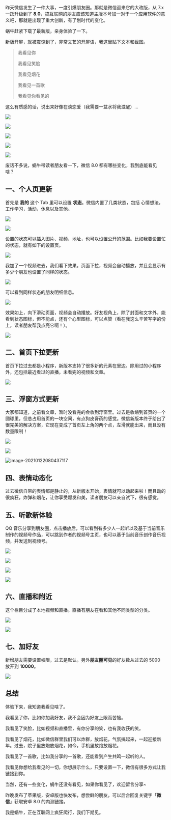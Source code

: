 

昨天微信发生了一件大事，一度引爆朋友圈。那就是微信迎来它的大改版，从 7.x 一跃升级到了 **8.0**，搞互联网的朋友应该知道主版本号加一对于一个应用软件的意义吧，那就是出现了重大创新，有了划时代的变化。



蜗牛赶紧下载了最新版，亲身体验了一下。



新版开屏，就被震惊到了，非常文艺的开屏语，我这里贴下文本和截图。



> 我看见你
>
> 我看见笑脸
>
> 我看见烟花
>
> 我看见一首歌
>
> 我看见你看见的



这么有质感的话，说出来好像在谈恋爱（我需要一盆水将我滋醒）...



![](https://cdn.jsdelivr.net/gh/huayonglun/cdn_image001/img/image-20210122084942967.png)

![](https://cdn.jsdelivr.net/gh/huayonglun/cdn_image001/img/image-20210122085006523.png)



![](https://cdn.jsdelivr.net/gh/huayonglun/cdn_image001/img/image-20210122085032730.png)



![](https://cdn.jsdelivr.net/gh/huayonglun/cdn_image001/img/image-20210122085058789.png)



![](https://cdn.jsdelivr.net/gh/huayonglun/cdn_image001/img/image-20210122085145351.png)



废话不多说，蜗牛带读者朋友看一下，微信 8.0 都有哪些变化，我到底能看见啥？



## 一、个人页更新



首先是 **我的** 这个 Tab 里可以设置 **状态**。微信内置了几类状态，包括 心情想法，工作学习，活动，休息以及其他。



![](https://cdn.jsdelivr.net/gh/huayonglun/cdn_image001/img/image-20210122073334936.png)



![](https://cdn.jsdelivr.net/gh/huayonglun/cdn_image001/img/image-20210122073511640.png)



设置的状态可以插入图片、视频、地址，也可以设置公开的范围。比如我要设置忙的状态，就有如下的设置页。



![](https://cdn.jsdelivr.net/gh/huayonglun/cdn_image001/img/image-20210122073819386.png)



我加了一个视频进去，我们看下效果。页面下拉，视频会自动播放，并且会显示有多少个朋友也设置了同样的状态。



![](https://cdn.jsdelivr.net/gh/huayonglun/cdn_image001/img/image-20210122074418732.png)



可以看到同样状态的朋友明细信息。

![](https://cdn.jsdelivr.net/gh/huayonglun/cdn_image001/img/image-20210122074621753.png)



效果如上，向下滑动页面，视频会自动播放。好友视角上，除了封面和文字外，能看到状态图标，但不能点，还有个心型图标，可以点赞（看在我这么辛苦写字的份上，读者朋友帮我点亮它啊！）。



![](https://cdn.jsdelivr.net/gh/huayonglun/cdn_image001/img/image-20210122075127295.png)



## 二、首页下拉更新



首页下拉过去都是小程序，新版本支持了很多新的元素在里边。除用过的小程序外，还包括最近看过的直播，未看完的视频和文章。



![](https://cdn.jsdelivr.net/gh/huayonglun/cdn_image001/img/image-20210122075507588.png)



## 三、浮窗方式更新



大家都知道，之前看文章，暂时没看完的会收到浮窗里。过去是收缩到首页的一个圆球里，但总占用首页的一块空间，有点狗皮膏药的感觉。微信新版本终于给出了很完美的解决方案，它现在变成了首页左上角的两个点，左滑就能出来，而且没有数量限制！



![](https://cdn.jsdelivr.net/gh/huayonglun/cdn_image001/img/image-20210122080357549.png)



![](https://cdn.jsdelivr.net/gh/huayonglun/cdn_image001/img/image-20210122080418258.png)



![image-20210122080437117](https://cdn.jsdelivr.net/gh/huayonglun/cdn_image001/img/image-20210122080437117.png)



## 四、表情动态化



过去微信自带的表情都是静止的，从新版本开始，表情就可以动起来啦！而且动的很疯狂，炸弹和烟花，让你享受爆发和美，读者朋友可以亲自试下，很有感觉。



## 五、听歌新体验



QQ 音乐分享到朋友圈，点击播放后，可以看到有多少人一起听以及基于当前音乐制作的视频号作品，可以跳到作者的视频号主页，也可以基于当前音乐创作音乐视频，并发送到视频号。



![](https://cdn.jsdelivr.net/gh/huayonglun/cdn_image001/img/image-20210122082515341.png)



![](https://cdn.jsdelivr.net/gh/huayonglun/cdn_image001/img/image-20210122082532722.png)



![](https://cdn.jsdelivr.net/gh/huayonglun/cdn_image001/img/image-20210122082551125.png)

![](https://cdn.jsdelivr.net/gh/huayonglun/cdn_image001/img/image-20210122082611368.png)



## 六、直播和附近



这个栏目分成了本地视频和直播。直播有朋友在看和其他不同类型的分类。



![](https://cdn.jsdelivr.net/gh/huayonglun/cdn_image001/img/image-20210122083229826.png)



![](https://cdn.jsdelivr.net/gh/huayonglun/cdn_image001/img/image-20210122083247268.png)



## 七、加好友



新增朋友需要设置权限，过去是默认。另外**朋友圈可见**的好友数从过去的 5000 放开到 **10000**。



![](https://cdn.jsdelivr.net/gh/huayonglun/cdn_image001/img/image-20210122083747526.png)



## 总结



体验下来，我知道我看见啥了。



我看见了你，比如你加我好友，我不会因为好友上限而苦恼。



我看见了笑脸，比如视频和直播里，有你分享的笑，也有我收获的笑。



我看见了烟花，比如微信群里我们可以炸群，放烟花，气氛搞起来，一起迎接新年。过去，院子里放炮放烟花，如今，手机里放炮放烟花。



我看见了一首歌，比如我分享的一首歌，还能看到产生共鸣一起听的人。



我看见你想给我看见的一切，你想展示什么，只要设置一下，微信有很多方式让我链接到你。



当然，还有一些变化，蜗牛还没有看见，如果你看见了，欢迎留言分享~



昨晚发布了苹果版，安卓版也快发布，想尝鲜的朋友，可以后台回复关键字「**微信**」获取安卓 8.0 的内测链接。



我是蜗牛，正在互联网上疯狂爬行，我们下期见。



